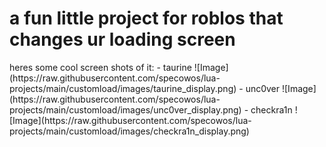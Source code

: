 # a fun little project for roblos that changes ur loading screen
</h3>heres some cool screen shots of it:</h3>
- taurine ![Image](https://raw.githubusercontent.com/specowos/lua-projects/main/customload/images/taurine_display.png)
- unc0ver ![Image](https://raw.githubusercontent.com/specowos/lua-projects/main/customload/images/unc0ver_display.png)
- checkra1n ![Image](https://raw.githubusercontent.com/specowos/lua-projects/main/customload/images/checkra1n_display.png)
